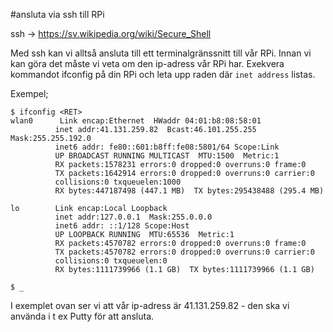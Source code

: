 #ansluta via ssh till RPi

ssh -> https://sv.wikipedia.org/wiki/Secure_Shell

Med ssh kan vi alltså ansluta till ett terminalgränssnitt till vår RPi.
Innan vi kan göra det måste vi veta om den ip-adress vår RPi har. Exekvera kommandot ifconfig på din RPi och leta upp raden där `inet address` listas.

Exempel;
```
$ ifconfig <RET>
wlan0      Link encap:Ethernet  HWaddr 04:01:b8:08:58:01
          inet addr:41.131.259.82  Bcast:46.101.255.255  Mask:255.255.192.0
          inet6 addr: fe80::601:b8ff:fe08:5801/64 Scope:Link
          UP BROADCAST RUNNING MULTICAST  MTU:1500  Metric:1
          RX packets:1578231 errors:0 dropped:0 overruns:0 frame:0
          TX packets:1642914 errors:0 dropped:0 overruns:0 carrier:0
          collisions:0 txqueuelen:1000
          RX bytes:447187498 (447.1 MB)  TX bytes:295438488 (295.4 MB)

lo        Link encap:Local Loopback
          inet addr:127.0.0.1  Mask:255.0.0.0
          inet6 addr: ::1/128 Scope:Host
          UP LOOPBACK RUNNING  MTU:65536  Metric:1
          RX packets:4570782 errors:0 dropped:0 overruns:0 frame:0
          TX packets:4570782 errors:0 dropped:0 overruns:0 carrier:0
          collisions:0 txqueuelen:0
          RX bytes:1111739966 (1.1 GB)  TX bytes:1111739966 (1.1 GB)
          
$ _
```
          

I exemplet ovan ser vi att vår ip-adress är 41.131.259.82 - den ska vi använda i t ex Putty för att ansluta.
